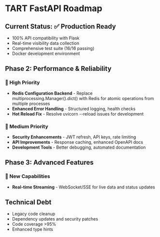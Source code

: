 # TART FastAPI Roadmap

## Current Status: ✅ Production Ready
- 100% API compatibility with Flask
- Real-time visibility data collection
- Comprehensive test suite (16/16 passing)
- Docker development environment

## Phase 2: Performance & Reliability

### 🔄 High Priority
- **Redis Configuration Backend** - Replace multiprocessing.Manager().dict() with Redis for atomic operations from multiple processes
- **Enhanced Error Handling** - Structured logging, health checks
- **Hot Reload Fix** - Resolve uvicorn --reload issues for development

### 🔧 Medium Priority
- **Security Enhancements** - JWT refresh, API keys, rate limiting
- **API Improvements** - Response caching, enhanced OpenAPI docs
- **Development Tools** - Better debugging, automated documentation

## Phase 3: Advanced Features

### 🚀 New Capabilities
- **Real-time Streaming** - WebSocket/SSE for live data and status updates

## Technical Debt
- Legacy code cleanup
- Dependency updates and security patches
- Code coverage >95%
- Enhanced type hints
